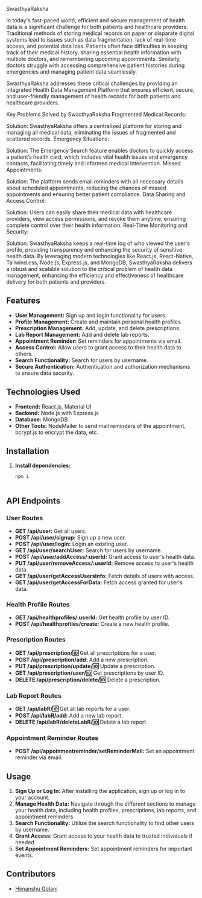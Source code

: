 
SwasthyaRaksha

In today's fast-paced world, efficient and secure management of health data is a significant challenge for both patients and healthcare providers. Traditional methods of storing medical records on paper or disparate digital systems lead to issues such as data fragmentation, lack of real-time access, and potential data loss. Patients often face difficulties in keeping track of their medical history, sharing essential health information with multiple doctors, and remembering upcoming appointments. Similarly, doctors struggle with accessing comprehensive patient histories during emergencies and managing patient data seamlessly.

SwasthyaRaksha addresses these critical challenges by providing an integrated Health Data Management Platform that ensures efficient, secure, and user-friendly management of health records for both patients and healthcare providers.

Key Problems Solved by SwasthyaRaksha
Fragmented Medical Records:

Solution: SwasthyaRaksha offers a centralized platform for storing and managing all medical data, eliminating the issues of fragmented and scattered records.
Emergency Situations:

Solution: The Emergency Search feature enables doctors to quickly access a patient’s health card, which includes vital health issues and emergency contacts, facilitating timely and informed medical intervention.
Missed Appointments:

Solution: The platform sends email reminders with all necessary details about scheduled appointments, reducing the chances of missed appointments and ensuring better patient compliance.
Data Sharing and Access Control:

Solution: Users can easily share their medical data with healthcare providers, view access permissions, and revoke them anytime, ensuring complete control over their health information.
Real-Time Monitoring and Security:

Solution: SwasthyaRaksha keeps a real-time log of who viewed the user's profile, providing transparency and enhancing the security of sensitive health data.
By leveraging modern technologies like React.js, React-Native, Tailwind.css, Node.js, Express.js, and MongoDB, SwasthyaRaksha delivers a robust and scalable solution to the critical problem of health data management, enhancing the efficiency and effectiveness of healthcare delivery for both patients and providers.


## Features

- **User Management:** Sign up and login functionality for users.
- **Profile Management:** Create and maintain personal health profiles.
- **Prescription Management:** Add, update, and delete prescriptions.
- **Lab Report Management:** Add and delete lab reports.
- **Appointment Reminder:** Set reminders for appointments via email.
- **Access Control:** Allow users to grant access to their health data to others.
- **Search Functionality:** Search for users by username.
- **Secure Authentication:** Authentication and authorization mechanisms to ensure data security.

## Technologies Used

- **Frontend:** React.js, Material UI
- **Backend:** Node.js with Express.js
- **Database:** MongoDB
- **Other Tools:** NodeMailer to send mail reminders of the appointment, bcrypt.js to encrypt the data, etc.

## Installation

1. **Install dependencies:**
   ```bash
   npm i



## API Endpoints

### User Routes

- **GET /api/user:** Get all users.
- **POST /api/user/signup:** Sign up a new user.
- **POST /api/user/login:** Login an existing user.
- **GET /api/user/searchUser:** Search for users by username.
- **POST /api/user/addAccess/:userId:** Grant access to user's health data.
- **PUT /api/user/removeAccess/:userId:** Remove access to user's health data.
- **GET /api/user/getAccessUsersInfo:** Fetch details of users with access.
- **GET /api/user/getAccessForData:** Fetch access granted for user's data.

### Health Profile Routes

- **GET /api/healthprofiles/:userId:** Get health profile by user ID.
- **POST /api/healthprofiles/create:** Create a new health profile.

### Prescription Routes

- **GET /api/prescription/:id:** Get all prescriptions for a user.
- **POST /api/prescription/add:** Add a new prescription.
- **PUT /api/prescription/update/:id:** Update a prescription.
- **GET /api/prescription/user/:id:** Get prescriptions by user ID.
- **DELETE /api/prescription/delete/:id:** Delete a prescription.

### Lab Report Routes

- **GET /api/labR/:id:** Get all lab reports for a user.
- **POST /api/labR/add:** Add a new lab report.
- **DELETE /api/labR/deleteLabR/:id:** Delete a lab report.

### Appointment Reminder Routes

- **POST /api/appoinmentreminder/setReminderMail:** Set an appointment reminder via email.

## Usage

1. **Sign Up or Log In:** After installing the application, sign up or log in to your account.
2. **Manage Health Data:** Navigate through the different sections to manage your health data, including health profiles, prescriptions, lab reports, and appointment reminders.
3. **Search Functionality:** Utilize the search functionality to find other users by username.
4. **Grant Access:** Grant access to your health data to trusted individuals if needed.
5. **Set Appointment Reminders:** Set appointment reminders for important events.

## Contributors
- [Himanshu Golani](https://github.com/HimanshuGolani)
```
